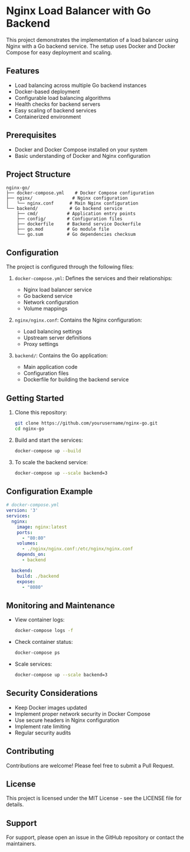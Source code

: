 # Nginx Load Balancer with Go Backend

This project demonstrates the implementation of a load balancer using Nginx with a Go backend service. The setup uses Docker and Docker Compose for easy deployment and scaling.

## Features

- Load balancing across multiple Go backend instances
- Docker-based deployment
- Configurable load balancing algorithms
- Health checks for backend servers
- Easy scaling of backend services
- Containerized environment

## Prerequisites

- Docker and Docker Compose installed on your system
- Basic understanding of Docker and Nginx configuration

## Project Structure

```
nginx-go/
├── docker-compose.yml    # Docker Compose configuration
├── nginx/               # Nginx configuration
│   └── nginx.conf      # Main Nginx configuration
└── backend/            # Go backend service
    ├── cmd/           # Application entry points
    ├── config/        # Configuration files
    ├── dockerfile     # Backend service Dockerfile
    ├── go.mod         # Go module file
    └── go.sum         # Go dependencies checksum
```

## Configuration

The project is configured through the following files:

1. `docker-compose.yml`: Defines the services and their relationships:
   - Nginx load balancer service
   - Go backend service
   - Network configuration
   - Volume mappings

2. `nginx/nginx.conf`: Contains the Nginx configuration:
   - Load balancing settings
   - Upstream server definitions
   - Proxy settings

3. `backend/`: Contains the Go application:
   - Main application code
   - Configuration files
   - Dockerfile for building the backend service

## Getting Started

1. Clone this repository:
   ```bash
   git clone https://github.com/yourusername/nginx-go.git
   cd nginx-go
   ```

2. Build and start the services:
   ```bash
   docker-compose up --build
   ```

3. To scale the backend service:
   ```bash
   docker-compose up --scale backend=3
   ```

## Configuration Example

```yaml
# docker-compose.yml
version: '3'
services:
  nginx:
    image: nginx:latest
    ports:
      - "80:80"
    volumes:
      - ./nginx/nginx.conf:/etc/nginx/nginx.conf
    depends_on:
      - backend

  backend:
    build: ./backend
    expose:
      - "8080"
```

## Monitoring and Maintenance

- View container logs:
  ```bash
  docker-compose logs -f
  ```

- Check container status:
  ```bash
  docker-compose ps
  ```

- Scale services:
  ```bash
  docker-compose up --scale backend=3
  ```

## Security Considerations

- Keep Docker images updated
- Implement proper network security in Docker Compose
- Use secure headers in Nginx configuration
- Implement rate limiting
- Regular security audits

## Contributing

Contributions are welcome! Please feel free to submit a Pull Request.

## License

This project is licensed under the MIT License - see the LICENSE file for details.

## Support

For support, please open an issue in the GitHub repository or contact the maintainers.
